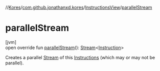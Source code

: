 //[Kores](../../../index.md)/[com.github.jonathanxd.kores](../index.md)/[InstructionsView](index.md)/[parallelStream](parallel-stream.md)

# parallelStream

[jvm]\
open override fun [parallelStream](parallel-stream.md)(): [Stream](https://docs.oracle.com/javase/8/docs/api/java/util/stream/Stream.html)<[Instruction](../-instruction/index.md)>

Creates a parallel [Stream](https://docs.oracle.com/javase/8/docs/api/java/util/stream/Stream.html) of this [Instructions](../-instructions/index.md) (which may or may not be parallel).
